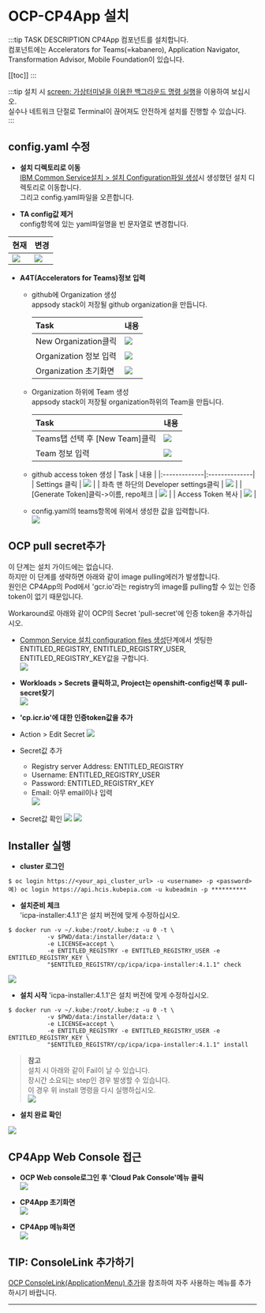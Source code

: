 # OCP-CP4App 설치

:::tip TASK DESCRIPTION
CP4App 컴포넌트를 설치합니다.  
컴포넌트에는 Accelerators for Teams(=kabanero), Application Navigator, Transformation Advisor, Mobile Foundation이 있습니다.  

[[toc]] 
:::

:::tip
설치 시 [screen: 가상터미널을 이용한 백그라운드 명령 실행](https://happycloud-lee.tistory.com/119)을 이용하여 보십시오.  
실수나 네트워크 단절로 Terminal이 끊어져도 안전하게 설치를 진행할 수 있습니다.   
:::

## config.yaml 수정 
- **설치 디렉토리로 이동**  
[IBM Common Service설치 > 설치 Configuration파일 생성](https://kubepia.github.io/cloudpak/cp4app/install/cp4app01.html#%EC%84%A4%EC%B9%98-configuration-files-%EC%83%9D%EC%84%B1)시 생성했던 설치 디렉토리로 이동합니다.  
그리고 config.yaml파일을 오픈합니다.  

- **TA config값 제거**  
config항목에 있는 yaml파일명을 빈 문자열로 변경합니다.  

| 현재 | 변경 |
|:------------|:-----------|
|![](./img/2020-05-26-23-14-23.png) | ![](./img/2020-05-26-23-16-57.png) |

- **A4T(Accelerators for Teams)정보 입력**  
  - github에 Organization 생성  
    appsody stack이 저장될 github organization을 만듭니다.

    | Task | 내용 |
    |:-------------|:--------------|
    | New Organization클릭 | ![](./img/2020-05-26-23-20-09.png) |
    | Organization 정보 입력 | ![](./img/2020-05-26-23-21-33.png) | 
    | Organization 초기화면 | ![](./img/2020-05-26-23-24-51.png) |
    
  - Organization 하위에 Team 생성  
    appsody stack이 저장될 organization하위의 Team을 만듭니다.   
    
    | Task | 내용 |
    |:-------------|:--------------|
    | Teams탭 선택 후 [New Team]클릭 | ![](./img/2020-05-26-23-27-20.png) | 
    | Team 정보 입력 | ![](./img/2020-05-26-23-27-51.png) |
    
  - github access token 생성 
    | Task | 내용 |
    |:-------------|:--------------|
    | Settings 클릭 | ![](./img/2020-05-26-23-28-58.png) |
    | 좌측 맨 하단의 Developer settings클릭 | ![](./img/2020-05-26-23-30-28.png) |
    | [Generate Token]클릭->이름, repo체크 | ![](./img/2020-05-26-23-32-24.png) | 
    | Access Token 복사 | ![](./img/2020-05-26-23-33-02.png) |
        
  - config.yaml의 teams항목에 위에서 생성한 값을 입력합니다.  
    ![](./img/2020-05-26-23-44-04.png)

## OCP pull secret추가
이 단계는 설치 가이드에는 없습니다.  
하지만 이 단계를 생략하면 아래와 같이 image pulling에러가 발생합니다.  
원인은 CP4App의 Pod에서 'gcr.io'라는 registry의 image를 pulling할 수 있는 인증token이 없기 때문입니다.  

Workaround로 아래와 같이 OCP의 Secret 'pull-secret'에 인증 token을 추가하십시오.  
- [Common Service 설치 configuration files 생성](https://kubepia.github.io/cloudpak/cp4app/install/cp4app01.html#ibm-common-service-%EC%84%A4%EC%B9%98)단계에서 셋팅한   ENTITLED_REGISTRY, ENTITLED_REGISTRY_USER, ENTITLED_REGISTRY_KEY값을 구합니다.  
![](./img/2020-05-30-05-39-23.png)

- **Workloads > Secrets 클릭하고, Project는 openshift-config선택 후 pull-secret찾기**  
![](./img/2020-05-27-00-30-01.png)
- **'cp.icr.io'에 대한 인증token값을 추가**  
 - Action > Edit Secret
   ![](./img/2020-05-29-15-22-59.png)
 - Secret값 추가  
   - Registry server Address: ENTITLED_REGISTRY  
   - Username: ENTITLED_REGISTRY_USER  
   - Password: ENTITLED_REGISTRY_KEY
   - Email: 아무 email이나 입력   
   ![](./img/2020-05-29-15-23-19.png)
 - Secret값 확인
   ![](./img/2020-05-30-05-45-59.png)
   ![](./img/2020-05-30-05-46-27.png)

## Installer 실행 
- **cluster 로그인**  
```
$ oc login https://<your_api_cluster_url> -u <username> -p <password>
예) oc login https://api.hcis.kubepia.com -u kubeadmin -p ********** 
```
- **설치준비 체크**  
'icpa-installer:4.1.1'은 설치 버전에 맞게 수정하십시오.  
```
$ docker run -v ~/.kube:/root/.kube:z -u 0 -t \
           -v $PWD/data:/installer/data:z \
           -e LICENSE=accept \
           -e ENTITLED_REGISTRY -e ENTITLED_REGISTRY_USER -e ENTITLED_REGISTRY_KEY \
           "$ENTITLED_REGISTRY/cp/icpa/icpa-installer:4.1.1" check
```
![](./img/2020-05-26-23-50-09.png)

- **설치 시작** 
'icpa-installer:4.1.1'은 설치 버전에 맞게 수정하십시오.   
```
$ docker run -v ~/.kube:/root/.kube:z -u 0 -t \
           -v $PWD/data:/installer/data:z \
           -e LICENSE=accept \
           -e ENTITLED_REGISTRY -e ENTITLED_REGISTRY_USER -e ENTITLED_REGISTRY_KEY \
           "$ENTITLED_REGISTRY/cp/icpa/icpa-installer:4.1.1" install
```
> **참고**  
  설치 시 아래와 같이 Fail이 날 수 있습니다.  
  장시간 소요되는 step인 경우 발생할 수 있습니다.  
  이 경우 위 install 명령을 다시 실행하십시오.  
  ![](./img/2020-05-27-00-17-34.png)

- **설치 완료 확인**  

![](./img/2020-05-27-00-49-21.png)

## CP4App Web Console 접근 
- **OCP Web console로그인 후 'Cloud Pak Console'메뉴 클릭**  
![](./img/2020-05-27-00-50-14.png)

- **CP4App 초기화면**  
![](./img/2020-05-27-00-51-29.png)

- **CP4App 메뉴화면**  
![](./img/2020-05-27-00-53-24.png)

## TIP: ConsoleLink 추가하기 
[OCP ConsoleLink(ApplicationMenu) 추가](https://happycloud-lee.tistory.com/120)을 참조하여 자주 사용하는 메뉴를 추가하시기 바랍니다.  


---
<disqus/>
